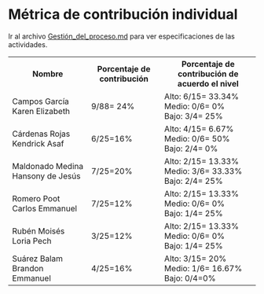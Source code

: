 # ﻿Métrica de contribución individual 

 Ir al archivo <a href="https://github.com/KarenCampos842/Equipo-4/blob/Segunda-Entrega/Gestion_del_Proceso.md#sprint-backlog">Gestión_del_proceso.md</a> para ver especificaciones de las actividades.
 

<table align=center>  
   <tr>  
      <th>Nombre</th>  
      <th>Porcentaje de contribución</th> 
      <th>Porcentaje de contribución de acuerdo el nivel</th>  
   </tr> 
    <tr>  
      <td>Campos García Karen Elizabeth</td>  
       <td> 9/88= 24%</td> 
       <td> Alto: 6/15= 33.34%<br>Medio: 0/6= 0%<br>Bajo: 3/4= 25%</td>  
   </tr> 
   <tr>  
      <td>Cárdenas Rojas Kendrick Asaf</td>  
       <td>6/25=16%</td>
       <td> Alto: 4/15= 6.67%<br>Medio: 0/6= 50%<br>Bajo: 2/4= 0%</td>    
   </tr> 
    <tr>  
      <td>Maldonado Medina Hansony de Jesús</td>  
      <td>7/25=20%</td>
      <td> Alto: 2/15= 13.33%<br>Medio: 3/6= 33.33%<br>Bajo: 2/4= 25%</td>    
   </tr> 
    <tr>  
      <td>Romero Poot Carlos Emmanuel</td>  
       <td>7/25=12%</td>
      <td> Alto: 2/15= 13.33%<br>Medio: 0/6= 0%<br>Bajo: 1/4= 25%</td> 
   </tr> 
     <tr>  
      <td>Rubén Moisés Loria Pech</td>  
        <td>3/25=12%</td>
        <td> Alto: 2/15= 13.33%<br>Medio: 0/6= 0%<br>Bajo: 1/4= 25%</td>    
   </tr> 
    <tr>  
      <td>Suárez Balam Brandon Emmanuel</td> 
      <td>4/25=16%</td>
       <td> Alto: 3/15= 20%<br>Medio: 1/6= 16.67%<br>Bajo: 0/4=0%</td>       
   </tr> 
 </table>

<!--stackedit_data:
eyJoaXN0b3J5IjpbOTYwMDU0MTkzLDE0Nzc1OTIxMzcsLTExMD
k2MjQyMTcsNjY5NjE2ODU4LC02NDg4NjIzNywxMTA4MzM0NzUx
LDE5MDc2MTE4NDUsLTcxMzkzMzkzM119
-->